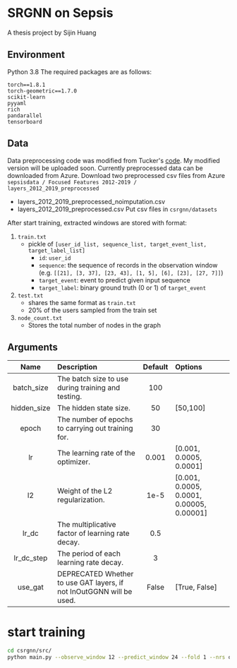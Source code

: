 <!--
 * @Descripttion: 
 * @Author: SijinHuang
 * @Date: 2022-03-17 16:02:29
 * @LastEditors: SijinHuang
 * @LastEditTime: 2022-05-29 10:36:46
-->
# SRGNN on Sepsis

A thesis project by Sijin Huang
## Environment

Python 3.8
The required packages are as follows:

```
torch==1.8.1
torch-geometric==1.7.0
scikit-learn
pyyaml
rich
pandarallel
tensorboard
```

## Data

Data preprocessing code was modified from Tucker's [code](https://github.com/ML4UWHealth/data-imputation). 
My modified version will be uploaded soon. Currently preprocessed data can be downloaded from Azure.
Download two preprocessed csv files from Azure `sepsisdata / Focused Features 2012-2019 / layers_2012_2019_preprocessed`
* layers_2012_2019_preprocessed_noimputation.csv
* layers_2012_2019_preprocessed.csv
Put csv files in `csrgnn/datasets`


After start training, extracted windows are stored with format:
1. `train.txt`
    * pickle of `[user_id_list, sequence_list, target_event_list, target_label_list]`
        * `id`: `user_id`
        * `sequence`: the sequence of records in the observation window (e.g. `[[21], [3, 37], [23, 43], [1, 5], [6], [23], [27, 7]]`)
        * `target_event`: event to predict given input sequence
        * `target_label`: binary ground truth (0 or 1) of `target_event`
2. `test.txt`
    * shares the same format as `train.txt`
    * 20% of the users sampled from the train set
3. `node_count.txt`
    * Stores the total number of nodes in the graph

## Arguments

|Name | Description| Default | Options |
|:---:|:---|:---:|:---|
| batch_size | The batch size to use during training and testing. | 100 | |
| hidden_size | The hidden state size. | 50 | [50,100] |
| epoch | The number of epochs to carrying out training for. | 30 | |
| lr | The learning rate of the optimizer. | 0.001 | [0.001, 0.0005, 0.0001] |
| l2 | Weight of the L2 regularization. | 1e-5 | [0.001, 0.0005, 0.0001, 0.00005, 0.00001] |
| lr_dc | The multiplicative factor of learning rate decay. | 0.5 | |
| lr_dc_step | The period of each learning rate decay. | 3 | |
| use_gat | DEPRECATED Whether to use GAT layers, if not InOutGGNN will be used. | False | [True, False] |

# start training

```bash
cd csrgnn/src/
python main.py --observe_window 12 --predict_window 24 --fold 1 --nrs ous --add_trend --add_layer3 --add_layer4
```